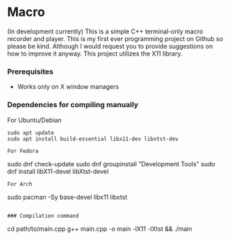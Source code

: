 # Macro

(In development currently)
This is a simple C++ terminal-only macro recorder and player.
This is my first ever programming project on Github so please be kind. Although I would request you to provide suggestions on how to improve it anyway.
This project utilizes the X11 library.
### Prerequisites

* Works only on X window managers

### Dependencies for compiling manually

For Ubuntu/Debian
```
sudo apt update
sudo apt install build-essential libx11-dev libxtst-dev

For Fedora
```
sudo dnf check-update
sudo dnf groupinstall "Development Tools"
sudo dnf install libX11-devel libXtst-devel
```
For Arch
```
sudo pacman -Sy base-devel libx11 libxtst
```

### Compilation command

```
cd path/to/main.cpp
g++ main.cpp -o main -lX11 -lXtst && ./main
```
